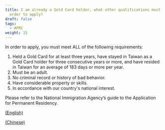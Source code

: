 ```yaml
---
title: I am already a Gold Card holder, what other qualifications must I meet in
  order to apply?
draft: false
tags:
  - APRC
weight: 15
---
```

In order to apply, you must meet ALL of the following requirements: 

1. Held a Gold Card for at least three years, have stayed in Taiwan as a Gold Card holder for three consecutive years or more, and have resided in Taiwan for an average of 183 days or more per year. 
2. Must be an adult. 
3. No criminal record or history of bad behavior. 
4. Have considerable property or skills. 
5. In accordance with our country's national interest.

Please refer to the National Immigration Agency’s guide to the Application for Permanent Residency. 

[(English)](https://bit.ly/3s5dLA0 " to English Version of Permanent ResidencyImmigration Act")

[(Chinese)](https://bit.ly/3iBu3xo " to Chinese Version of Permanent ResidencyImmigration Act")